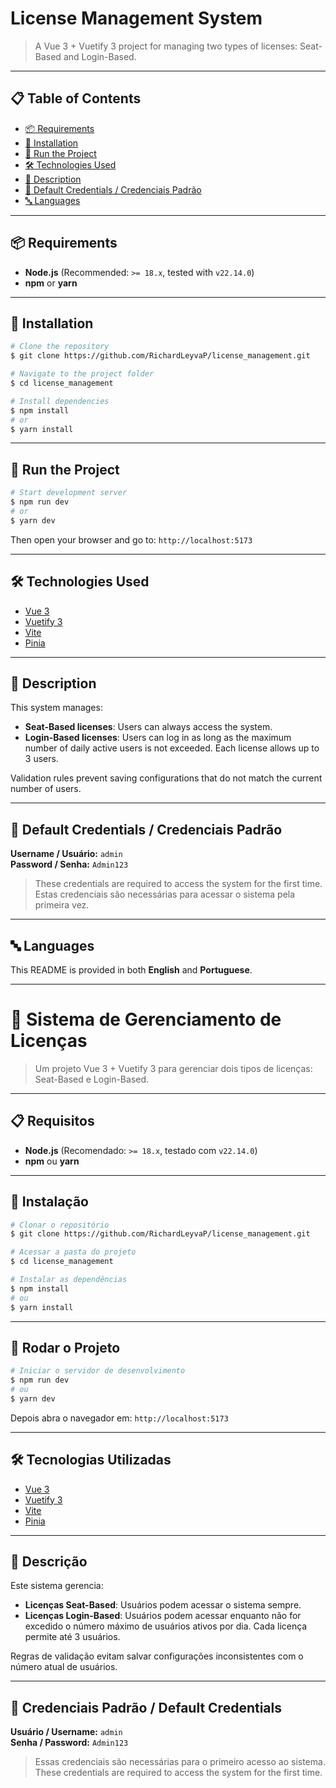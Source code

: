 # License Management System

> A Vue 3 + Vuetify 3 project for managing two types of licenses: Seat-Based and Login-Based.

---

## 📋 Table of Contents

- [📦 Requirements](#-requirements)
- [🚀 Installation](#-installation)
- [🧪 Run the Project](#-run-the-project)
- [🛠 Technologies Used](#-technologies-used)
- [📘 Description](#-description)
- [🔐 Default Credentials / Credenciais Padrão](#-default-credentials--credenciais-padrão)
- [🔤 Languages](#-languages)

---

## 📦 Requirements

- **Node.js** (Recommended: `>= 18.x`, tested with `v22.14.0`)
- **npm** or **yarn**

---

## 🚀 Installation

```bash
# Clone the repository
$ git clone https://github.com/RichardLeyvaP/license_management.git

# Navigate to the project folder
$ cd license_management

# Install dependencies
$ npm install
# or
$ yarn install
```

---

## 🧪 Run the Project

```bash
# Start development server
$ npm run dev
# or
$ yarn dev
```

Then open your browser and go to: `http://localhost:5173`

---

## 🛠 Technologies Used

- [Vue 3](https://vuejs.org/)
- [Vuetify 3](https://next.vuetifyjs.com/)
- [Vite](https://vitejs.dev/)
- [Pinia](https://pinia.vuejs.org/)

---

## 📘 Description

This system manages:

- **Seat-Based licenses**: Users can always access the system.
- **Login-Based licenses**: Users can log in as long as the maximum number of daily active users is not exceeded. Each license allows up to 3 users.

Validation rules prevent saving configurations that do not match the current number of users.

---

## 🔐 Default Credentials / Credenciais Padrão

**Username / Usuário:** `admin`  
**Password / Senha:** `Admin123`

> These credentials are required to access the system for the first time.  
> Estas credenciais são necessárias para acessar o sistema pela primeira vez.

---

## 🔤 Languages

This README is provided in both **English** and **Portuguese**.

---

# 🧾 Sistema de Gerenciamento de Licenças

> Um projeto Vue 3 + Vuetify 3 para gerenciar dois tipos de licenças: Seat-Based e Login-Based.

---

## 📋 Requisitos

- **Node.js** (Recomendado: `>= 18.x`, testado com `v22.14.0`)
- **npm** ou **yarn**

---

## 🚀 Instalação

```bash
# Clonar o repositório
$ git clone https://github.com/RichardLeyvaP/license_management.git

# Acessar a pasta do projeto
$ cd license_management

# Instalar as dependências
$ npm install
# ou
$ yarn install
```

---

## 🧪 Rodar o Projeto

```bash
# Iniciar o servidor de desenvolvimento
$ npm run dev
# ou
$ yarn dev
```

Depois abra o navegador em: `http://localhost:5173`

---

## 🛠 Tecnologias Utilizadas

- [Vue 3](https://vuejs.org/)
- [Vuetify 3](https://next.vuetifyjs.com/)
- [Vite](https://vitejs.dev/)
- [Pinia](https://pinia.vuejs.org/)

---

## 📘 Descrição

Este sistema gerencia:

- **Licenças Seat-Based**: Usuários podem acessar o sistema sempre.
- **Licenças Login-Based**: Usuários podem acessar enquanto não for excedido o número máximo de usuários ativos por dia. Cada licença permite até 3 usuários.

Regras de validação evitam salvar configurações inconsistentes com o número atual de usuários.

---

## 🔐 Credenciais Padrão / Default Credentials

**Usuário / Username:** `admin`  
**Senha / Password:** `Admin123`

> Essas credenciais são necessárias para o primeiro acesso ao sistema.  
> These credentials are required to access the system for the first time.

